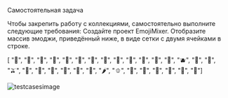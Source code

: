 Самостоятельная задача

Чтобы закрепить работу с коллекциями, самостоятельно выполните следующие требования:
Создайте проект EmojiMixer.
Отобразите массив эмоджи, приведённый ниже, в виде сетки с двумя ячейками в строке.

[ "🍇", "🍈", "🍉", "🍊", "🍋", "🍌", "🍍", "🥭", "🍎", "🍏", "🍐", "🍒", "🍓", "🫐", "🥝", "🍅", "🫒", "🥥", "🥑", "🍆", "🥔", "🥕", "🌽", "🌶️", "🫑", "🥒", "🥬", "🥦", "🧄", "🧅", "🍄"]

![testcasesimage](https://private-user-images.githubusercontent.com/143431196/331287963-c4a695ee-7740-4b0f-b18e-fdf3f4a3ec8f.png?jwt=eyJhbGciOiJIUzI1NiIsInR5cCI6IkpXVCJ9.eyJpc3MiOiJnaXRodWIuY29tIiwiYXVkIjoicmF3LmdpdGh1YnVzZXJjb250ZW50LmNvbSIsImtleSI6ImtleTUiLCJleHAiOjE3MTU4NzYzNjksIm5iZiI6MTcxNTg3NjA2OSwicGF0aCI6Ii8xNDM0MzExOTYvMzMxMjg3OTYzLWM0YTY5NWVlLTc3NDAtNGIwZi1iMThlLWZkZjNmNGEzZWM4Zi5wbmc_WC1BbXotQWxnb3JpdGhtPUFXUzQtSE1BQy1TSEEyNTYmWC1BbXotQ3JlZGVudGlhbD1BS0lBVkNPRFlMU0E1M1BRSzRaQSUyRjIwMjQwNTE2JTJGdXMtZWFzdC0xJTJGczMlMkZhd3M0X3JlcXVlc3QmWC1BbXotRGF0ZT0yMDI0MDUxNlQxNjE0MjlaJlgtQW16LUV4cGlyZXM9MzAwJlgtQW16LVNpZ25hdHVyZT0xMGFjZjAzYzMyNjc3ZjhhZTg5NmViYjllNDQ3Yjc3MDUyOGYxYWI5MmNjMDc5ZjUwNTE5ZDkwMzZlZWNjNGYyJlgtQW16LVNpZ25lZEhlYWRlcnM9aG9zdCZhY3Rvcl9pZD0wJmtleV9pZD0wJnJlcG9faWQ9MCJ9.83n42_muxG8PVz1YOV3BLF-5kA8w1ttNqMAMs2RyUEM)
